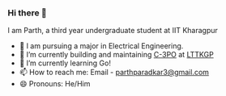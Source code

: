 ### Hi there 👋

I am Parth, a third year undergraduate student at IIT Kharagpur

- :book: I am pursuing a major in Electrical Engineering.
- 🔭 I’m currently building and maintaining [C-3PO](https://github.com/lttkgp/C-3PO) at [LTTKGP](https://lttkgp.com)
- 🌱 I’m currently learning Go!
- 📫 How to reach me: Email - parthparadkar3@gmail.com
- 😄 Pronouns: He/Him
